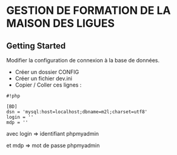 # GESTION DE FORMATION DE LA MAISON DES LIGUES


## Getting Started

Modifier la configuration de connexion à la base de données.

- Créer un dossier CONFIG
- Créer un fichier dev.ini
- Copier / Coller ces lignes :
```
#!php

[BD]
dsn = 'mysql:host=localhost;dbname=m2l;charset=utf8'
login = ''
mdp = ''
```



avec login => identifiant phpmyadmin 

et mdp => mot de passe phpmyadmin